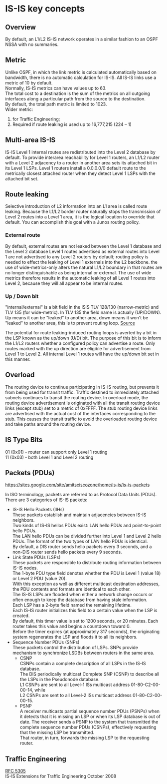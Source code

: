 # IS-IS key concepts

## Overview
By default, an L1/L2 IS-IS network operates in a similar fashion to an OSPF NSSA with no summaries.

## Metric
Unlike OSPF, in which the link metric is calculated automatically based on bandwidth, there is no automatic calculation for IS-IS. All IS-IS links use a metric of 10 by default.  
Normally, IS-IS metrics can have values up to 63.  
The total cost to a destination is the sum of the metrics on all outgoing interfaces along a particular path from the source to the destination.  
By default, the total path metric is limited to 1023.  
Wider metric:  
1) for Traffic Engineering;  
2) Required if route leaking is used
up to 16,777,215 (224 – 1)

## Multi-area IS-IS
IS-IS Level 1 internal routes are redistributed into the Level 2 database by default.
To provide interarea reachability for Level 1 routers, an L1/L2 router with a Level 2 adjacency to a router in another area sets its attached bit in its Level 1 LSPs.
Level 1 routers install a 0.0.0.0/0 default route to the metrically closest attached router when they detect Level 1 LSPs with the attached bit set.

## Route leaking
Selective introduction of L2 information into an L1 area is called route leaking.
Because the L1/L2 border router naturally stops the transmission of Level 2 routes into a Level 1 area, it is the logical location to override that default. You can accomplish this goal with a Junos routing policy.

### External route
By default, external routes are not leaked between the Level 1 database and the Level 2 database
Level 1 routes advertised as external routes into Level 1 are not advertised to any Level 2 routers by default;
routing policy is needed to effect the leaking of Level 1 externals into the L2 backbone.
the use of wide-metrics-only alters the natural L1/L2 boundary in that routes are no longer distinguishable as being internal or external.
The use of wide metrics therefore results in the automatic leaking of all Level 1 routes into Level 2, because they will all appear to be internal routes.

### Up / Down bit
"internal/external" is a bit field in the ISIS TLV 128/130 (narrow-metric) and TLV 135 (for wide-metric).
In TLV 135 the field name is actually (UP/DOWN).
Up means it can be "leaked" to another area, down means it won't be "leaked" to another area, this is to prevent routing loop.
[Source](http://www.cisco.com/c/en/us/support/docs/ip/integrated-intermediate-system-to-intermediate-system-is-is/13796-route-leak.html)

The potential for route leaking-induced routing loops is averted by a bit in the LSP known as the up/down (U/D) bit.
The purpose of this bit is to inform the L1/L2 routers whether a configured policy can advertise a route.
Only routes marked with the up direction are eligible for advertisement from Level 1 to Level 2.
All internal Level 1 routes will have the up/down bit set in this manner.

## Overload
The routing device to continue participating in IS-IS routing, but prevents it from being used for transit traffic.
Traffic destined to immediately attached subnets continues to transit the routing device.
In overload mode, the routing device advertisement is originated with all the transit routing device links (except stub) set to a metric of 0xFFFF.
The stub routing device links are advertised with the actual cost of the interfaces corresponding to the stub.
This causes the transit traffic to avoid the overloaded routing device and take paths around the routing device.

## IS Type Bits
01 (0x01) - router can support only Level 1 routing  
11 (0x03) - both Level 1 and Level 2 routing

## Packets (PDUs)
https://sites.google.com/site/amitsciscozone/home/is-is/is-is-packets

In ISO terminology, packets are referred to as Protocol Data Units (PDUs).  
There are 3 categories of IS-IS packets:  
* IS-IS Hello Packets (IIHs)  
    These packets establish and maintain adjacencies between IS-IS neighbors.  
    Two kinds of IS-IS hellos PDUs exist: LAN hello PDUs and point-to-point hello PDUs.  
    The LAN hello PDUs can be divided further into Level 1 and Level 2 hello PDUs.
    The format of the two types of LAN hello PDUs is identical.  
    By default, a DIS router sends hello packets every 3 seconds, and a non-DIS router sends hello packets every 9 seconds.
* Link State PDUs (LSPs)  
    These packets are responsible to distribute routing information between IS-IS nodes.  
	  The 1-byte PDU type field denotes whether the PDU is Level 1 (value 18) or Level 2 PDU (value 20).  
    With this exception as well as different multicast destination addresses, the PDU contents and formats are identical to each other.  
    The IS-IS LSPs are flooded when either a network change occurs or often enough to keep the database from having stale information.  
    Each LSP has a 2-byte field named the remaining lifetime.  
    Each IS-IS router initializes this field to a certain value when the LSP is created.  
    By default, this timer value is set to 1200 seconds, or 20 minutes. Each router takes this value and begins a countdown toward 0.  
    Before the timer expires (at approximately 317 seconds), the originating system regenerates the LSP and floods it to all its neighbors.  
* Sequence Number PDUs (SNPs)  
   These packets control the distribution of LSPs. SNPs provide mechanism to synchronize LSDBs between routers in the same area.
   * CSNP  
      CSNPs contain a complete description of all LSPs in the IS-IS database.  
			The DIS periodically multicast Complete SNP (CSNP) to describe all the LSPs in the Pseudonode database.  
			L1 CSNPs are sent to all Level-1 ISs multicast address 01-80-C2-00-00-14, while  
			L2 CSNPs are sent to all Level-2 ISs multicast address 01-80-C2-00-00-15.  
    * PSNP  
			A receiver multicasts partial sequence number PDUs (PSNPs) when it detects that it is missing an LSP or when its LSP database is out of date.
			The receiver sends a PSNP to the system that transmitted the complete sequence number PDUs (CSNPs), effectively requesting that the missing LSP be transmitted.  
			That router, in turn, forwards the missing LSP to the requesting router.

## Traffic Engineering
[RFC 5305](https://tools.ietf.org/search/rfc5305)  
IS-IS Extensions for Traffic Engineering    October 2008
